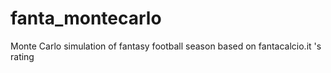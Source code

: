 # fanta_montecarlo
Monte Carlo simulation of fantasy football season based on fantacalcio.it 's rating
